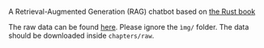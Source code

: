 A Retrieval-Augmented Generation (RAG) chatbot based on [the Rust book](https://github.com/rust-lang/book)

The raw data can be found [here](https://github.com/rust-lang/book/tree/main/src). Please ignore the `ìmg/` folder. The data should be downloaded inside `chapters/raw`.